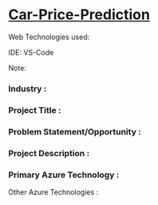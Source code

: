 # <a href="url">Car-Price-Prediction</a>

Web Technologies used: 

IDE: VS-Code

Note:

### Industry :

### Project Title :

### Problem Statement/Opportunity :

### Project Description :


### Primary Azure Technology :

Other Azure Technologies :
